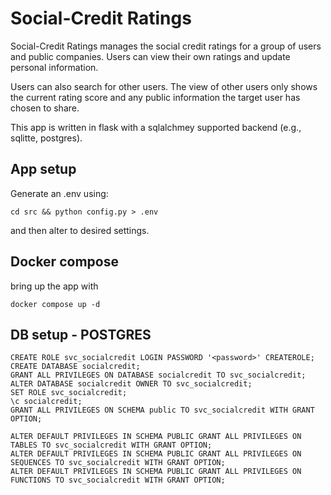 # Social-Credit Ratings

Social-Credit Ratings manages the social credit ratings for a 
group of users and public companies. Users can view their own ratings and
update personal information.

Users can also search for other users. The view of other users only shows the current rating score and
any public information the target user has chosen to share.

This app is written in flask with a sqlalchmey supported backend (e.g., sqlitte, postgres).

## App setup

Generate an .env using:

    cd src && python config.py > .env

and then alter to desired settings. 

## Docker compose

bring up the app with

    docker compose up -d

## DB setup - POSTGRES

    CREATE ROLE svc_socialcredit LOGIN PASSWORD '<password>' CREATEROLE;
    CREATE DATABASE socialcredit;
    GRANT ALL PRIVILEGES ON DATABASE socialcredit TO svc_socialcredit;
    ALTER DATABASE socialcredit OWNER TO svc_socialcredit;
    SET ROLE svc_socialcredit;
    \c socialcredit;
    GRANT ALL PRIVILEGES ON SCHEMA public TO svc_socialcredit WITH GRANT OPTION;

    ALTER DEFAULT PRIVILEGES IN SCHEMA PUBLIC GRANT ALL PRIVILEGES ON TABLES TO svc_socialcredit WITH GRANT OPTION;
    ALTER DEFAULT PRIVILEGES IN SCHEMA PUBLIC GRANT ALL PRIVILEGES ON SEQUENCES TO svc_socialcredit WITH GRANT OPTION;
    ALTER DEFAULT PRIVILEGES IN SCHEMA PUBLIC GRANT ALL PRIVILEGES ON FUNCTIONS TO svc_socialcredit WITH GRANT OPTION;